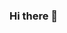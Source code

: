 ### Hi there 👋

<!--
**Pradipchaudhary/Pradipchaudhary** is a ✨ _special_ ✨ repository because its `README.md` (this file) appears on your GitHub profile.

Here are some ideas to get you started:

- 🔭 I’m currently working on Sarathi Technosoft Pvt. Ltd.
- 🌱 I’m currently learning Node.js
- 👯 I’m looking to collaborate on github
- 🤔 I’m looking for help with .
- 💬 Ask me about ...
- 📫 How to reach me: ...
- 😄 Pronouns: ...
- ⚡ Fun fact: ...
-->
